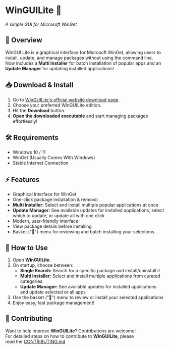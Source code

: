 # WinGUILite 🚀
*A simple GUI for Microsoft WinGet*  

## 🌟 Overview  
WinGUI Lite is a graphical interface for Microsoft WinGet, allowing users to install, update, and manage packages without using the command line.  
Now includes a **Multi Installer** for batch installation of popular apps and an **Update Manager** for updating installed applications!

## 📥 Download & Install  
1. Go to [WinGUILite's official website download page](https://winguilite.github.io/download).
2. Choose your preferred WinGUILite edition.
3. Hit the **Download** button.
4. **Open the downloaded executable** and start managing packages effortlessly!

## 🛠 Requirements  
- Windows 10 / 11  
- WinGet (Usually Comes With Windows)  
- Stable Internet Connection  

## ⚡ Features  
- Graphical Interface for WinGet  
- One-click package installation & removal  
- **Multi Installer:** Select and install multiple popular applications at once  
- **Update Manager:** See available updates for installed applications, select which to update, or update all with one click  
- Modern, user-friendly interface  
- View package details before installing  
- Basket ("🛒") menu for reviewing and batch installing your selections  

## 📝 How to Use  
1. Open **WinGUILite**.  
2. On startup, choose between:  
   - **Single Search:** Search for a specific package and install/uninstall it  
   - **Multi Installer:** Select and install multiple applications from curated categories  
   - **Update Manager:** See available updates for installed applications and update selected or all apps  
3. Use the basket ("🛒") menu to review or install your selected applications  
4. Enjoy easy, fast package management!  

## 🤝 Contributing  
Want to help improve **WinGUILite**? Contributions are welcome!  
For detailed steps on how to contribute to **WinGUILite**, please  
read the [CONTRIBUTING.md](https://github.com/JimmyPla6z/WinGUILite/blob/main/CONTRIBUTING.md)
